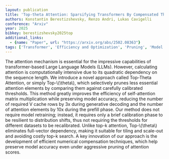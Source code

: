 ```yaml
---
layout: publication
title: 'Top-theta Attention: Sparsifying Transformers By Compensated Thresholding'
authors: Konstantin Berestizshevsky, Renzo Andri, Lukas Cavigelli
conference: "Arxiv"
year: 2025
bibkey: berestizshevsky2025top
additional_links:
  - {name: "Paper", url: "https://arxiv.org/abs/2502.08363"}
tags: ['Transformer', 'Efficiency and Optimization', 'Pruning', 'Model Architecture', 'Training Techniques', 'Attention Mechanism', 'Pretraining Methods']
---
```

The attention mechanism is essential for the impressive capabilities of
transformer-based Large Language Models (LLMs). However, calculating attention
is computationally intensive due to its quadratic dependency on the sequence
length. We introduce a novel approach called Top-Theta Attention, or simply
Top-\\(\theta\\), which selectively prunes less essential attention elements by
comparing them against carefully calibrated thresholds. This method greatly
improves the efficiency of self-attention matrix multiplication while
preserving model accuracy, reducing the number of required V cache rows by 3x
during generative decoding and the number of attention elements by 10x during
the prefill phase. Our method does not require model retraining; instead, it
requires only a brief calibration phase to be resilient to distribution shifts,
thus not requiring the thresholds for different datasets to be recalibrated.
Unlike top-k attention, Top-\\(\theta\\) eliminates full-vector dependency, making
it suitable for tiling and scale-out and avoiding costly top-k search. A key
innovation of our approach is the development of efficient numerical
compensation techniques, which help preserve model accuracy even under
aggressive pruning of attention scores.
